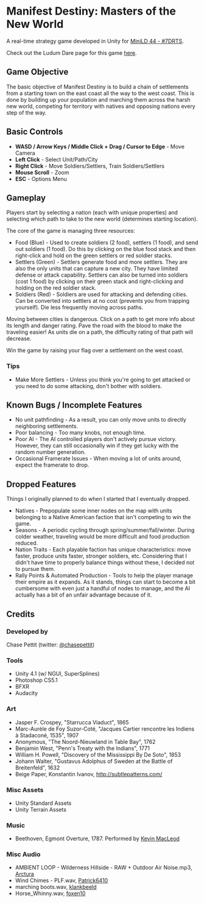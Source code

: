 # Manifest Destiny: Masters of the New World #

A real-time strategy game developed in Unity for [MiniLD 44 - #7DRTS](http://www.ludumdare.com/compo/2013/07/05/minild-44-announcement/).

Check out the Ludum Dare page for this game [here](http://www.ludumdare.com/compo/minild-44/?action=preview&uid=22017).

## Game Objective ##
The basic objective of Manifest Destiny is to build a chain of settlements from a starting town on the east coast all the way to the west coast. This is done by building up your population and marching them across the harsh new world, competing for territory with natives and opposing nations every step of the way.

## Basic Controls ##
* **WASD / Arrow Keys / Middle Click + Drag / Cursor to Edge** - Move Camera
* **Left Click** - Select Unit/Path/City
* **Right Click** - Move Soldiers/Settlers, Train Soldiers/Settlers
* **Mouse Scroll** - Zoom
* **ESC** - Options Menu

## Gameplay ##
Players start by selecting a nation (each with unique properties) and selecting which path to take to the new world (determines starting location). 

The core of the game is managing three resources:

* Food (Blue) - Used to create soldiers (2 food), settlers (1 food), and send out soldiers (1 food). Do this by clicking on the blue food stack and then right-click and hold on the green settlers or red soldier stacks.
* Settlers (Green) - Settlers generate food and more settlers. They are also the only units that can capture a new city. They have limited defense or attack capability. Settlers can also be turned into soldiers (cost 1 food) by clicking on their green stack and right-clicking and holding on the red soldier stack.
* Soldiers (Red) - Soldiers are used for attacking and defending cities. Can be converted into settlers at no cost (prevents you from trapping yourself). Die less frequently moving across paths.

Moving between cities is dangerous. Click on a path to get more info about its length and danger rating. Pave the road with the blood to make the traveling easier! As units die on a path, the difficulty rating of that path will decrease. 

Win the game by raising your flag over a settlement on the west coast.

### Tips ###
* Make More Settlers - Unless you think you're going to get attacked or you need to do some attacking, don't bother with soldiers.

## Known Bugs / Incomplete Features ##

* No unit pathfinding - As a result, you can only move units to directly neighboring settlements.
* Poor balancing - Too many knobs, not enough time.
* Poor AI - The AI controlled players don't actively pursue victory. However, they can still occasionally win if they get lucky with the random number generation. 
* Occasional Framerate Issues - When moving a lot of units around, expect the framerate to drop.

## Dropped Features ##
Things I originally planned to do when I started that I eventually dropped.

* Natives - Prepopulate some inner nodes on the map with units belonging to a Native American faction that isn't competing to win the game.
* Seasons - A periodic cycling through spring/summer/fall/winter. During colder weather, traveling would be more difficult and food production reduced.
* Nation Traits - Each playable faction has unique characteristics: move faster, produce units faster, stronger soldiers, etc. Considering that I didn't have time to properly balance things without these, I decided not to pursue them.
* Rally Points & Automated Production - Tools to help the player manage their empire as it expands. As it stands, things can start to become a bit cumbersome with even just a handful of nodes to manage, and the AI actually has a bit of an unfair advantage because of it.

## Credits ##

### Developed by ###
Chase Pettit (twitter: [@chasepettit](http://twitter.com/chasepettit))

### Tools ###
- Unity 4.1 (w/ NGUI, SuperSplines)
- Photoshop CS5.1
- BFXR
- Audacity

### Art ###
- Jasper F. Crospey, "Starrucca Viaduct", 1865
- Marc-Aurèle de Foy Suzor-Coté, "Jacques Cartier rencontre les Indiens à Stadaconé, 1535", 1907
- Anonymous, "The Noord-Nieuwland in Table Bay", 1762
- Benjamin West, "Penn's Treaty with the Indians", 1771
- William H. Powell, "Discovery of the Mississippi By De Soto", 1853
- Johann Walter, "Gustavus Adolphus of Sweden at the Battle of Breitenfeld", 1632
- Beige Paper, Konstantin Ivanov, http://subtlepatterns.com/

### Misc Assets ###
* Unity Standard Assets
* Unity Terrain Assets

### Music ###
- Beethoven, Egmont Overture, 1787. Performed by [Kevin MacLeod](http://incompetech.com/email.html)

### Misc Audio ###
- AMBIENT LOOP - Wilderness Hillside - RAW + Outdoor Air Noise.mp3, [Arctura](http://www.freesound.org/people/Arctura/sounds/39832/)
- Wind Chimes - PLF.wav, [Patrick6410](http://www.freesound.org/people/Patrick6410/sounds/83512/)
- marching boots.wav, [klankbeeld](http://www.freesound.org/people/klankbeeld/sounds/172369/)
- Horse_Whinny.wav, [foxen10](http://www.freesound.org/people/foxen10/sounds/149024/)
